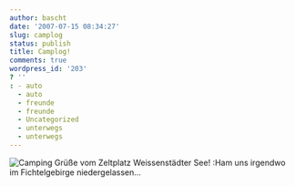 ```yaml
---
author: bascht
date: '2007-07-15 08:34:27'
slug: camplog
status: publish
title: Camplog!
comments: true
wordpress_id: '203'
? ''
: - auto
  - auto
  - freunde
  - freunde
  - Uncategorized
  - unterwegs
  - unterwegs
---
```


![Camping](http://www.bascht.com/uploads/2007/07/campingk.jpg)
Grüße vom Zeltplatz Weissenstädter See! :Ham uns irgendwo im
Fichtelgebirge niedergelassen...


